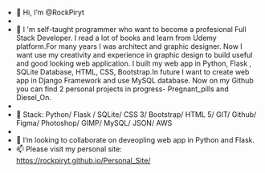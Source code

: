 - 👋 Hi, I’m @RockPiryt
- 
- 👀 I 'm self-taught programmer who want to become a profesional Full Stack Developer. I read a lot of books and learn from Udemy platform.For many years I was architect and graphic designer. Now I want use my creativity and experience in graphic design to build useful and good looking web application. I built my web app in Python, Flask , SQLite Database, HTML, CSS, Bootstrap.In future I want to create web app in Django Framework and use MySQL database. Now on my Github you can find 2 personal projects in progress- Pregnant_pills and Diesel_On.
- 
- 🌱 Stack: Python/ Flask / SQLite/ CSS 3/ Bootstrap/ HTML 5/ GIT/ Github/ Figma/ Photoshop/ GIMP/ MySQL/ JSON/ AWS
- 
- 💞️ I’m looking to collaborate on deveopling web app in Python and Flask.
- 📫 Please visit my personal site: https://rockpiryt.github.io/Personal_Site/

<!---
RockPiryt/RockPiryt is a ✨ special ✨ repository because its `README.md` (this file) appears on your GitHub profile.
You can click the Preview link to take a look at your changes.
--->
